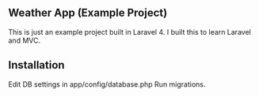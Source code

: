 ## Weather App (Example Project)
This is just an example project built in Laravel 4. I built this to learn Laravel and MVC.

## Installation
  Edit DB settings in app/config/database.php
  Run migrations.
  
